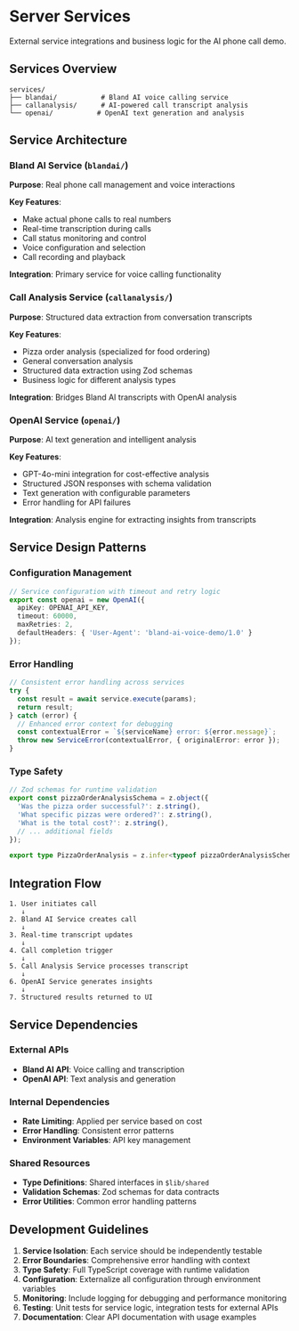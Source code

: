 # Server Services

External service integrations and business logic for the AI phone call demo.

## Services Overview

```
services/
├── blandai/           # Bland AI voice calling service
├── callanalysis/      # AI-powered call transcript analysis  
└── openai/           # OpenAI text generation and analysis
```

## Service Architecture

### Bland AI Service (`blandai/`)
**Purpose**: Real phone call management and voice interactions

**Key Features**:
- Make actual phone calls to real numbers
- Real-time transcription during calls
- Call status monitoring and control
- Voice configuration and selection
- Call recording and playback

**Integration**: Primary service for voice calling functionality

### Call Analysis Service (`callanalysis/`)
**Purpose**: Structured data extraction from conversation transcripts

**Key Features**:
- Pizza order analysis (specialized for food ordering)
- General conversation analysis
- Structured data extraction using Zod schemas
- Business logic for different analysis types

**Integration**: Bridges Bland AI transcripts with OpenAI analysis

### OpenAI Service (`openai/`)
**Purpose**: AI text generation and intelligent analysis

**Key Features**:
- GPT-4o-mini integration for cost-effective analysis
- Structured JSON responses with schema validation
- Text generation with configurable parameters
- Error handling for API failures

**Integration**: Analysis engine for extracting insights from transcripts

## Service Design Patterns

### Configuration Management
```typescript
// Service configuration with timeout and retry logic
export const openai = new OpenAI({
  apiKey: OPENAI_API_KEY,
  timeout: 60000,
  maxRetries: 2,
  defaultHeaders: { 'User-Agent': 'bland-ai-voice-demo/1.0' }
});
```

### Error Handling
```typescript
// Consistent error handling across services
try {
  const result = await service.execute(params);
  return result;
} catch (error) {
  // Enhanced error context for debugging
  const contextualError = `${serviceName} error: ${error.message}`;
  throw new ServiceError(contextualError, { originalError: error });
}
```

### Type Safety
```typescript
// Zod schemas for runtime validation
export const pizzaOrderAnalysisSchema = z.object({
  'Was the pizza order successful?': z.string(),
  'What specific pizzas were ordered?': z.string(),
  'What is the total cost?': z.string(),
  // ... additional fields
});

export type PizzaOrderAnalysis = z.infer<typeof pizzaOrderAnalysisSchema>;
```

## Integration Flow

```
1. User initiates call
   ↓
2. Bland AI Service creates call
   ↓
3. Real-time transcript updates
   ↓
4. Call completion trigger
   ↓
5. Call Analysis Service processes transcript
   ↓
6. OpenAI Service generates insights
   ↓
7. Structured results returned to UI
```

## Service Dependencies

### External APIs
- **Bland AI API**: Voice calling and transcription
- **OpenAI API**: Text analysis and generation

### Internal Dependencies
- **Rate Limiting**: Applied per service based on cost
- **Error Handling**: Consistent error patterns
- **Environment Variables**: API key management

### Shared Resources
- **Type Definitions**: Shared interfaces in `$lib/shared`
- **Validation Schemas**: Zod schemas for data contracts
- **Error Utilities**: Common error handling patterns

## Development Guidelines

1. **Service Isolation**: Each service should be independently testable
2. **Error Boundaries**: Comprehensive error handling with context
3. **Type Safety**: Full TypeScript coverage with runtime validation  
4. **Configuration**: Externalize all configuration through environment variables
5. **Monitoring**: Include logging for debugging and performance monitoring
6. **Testing**: Unit tests for service logic, integration tests for external APIs
7. **Documentation**: Clear API documentation with usage examples 